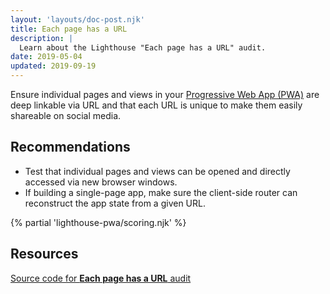 ```yaml
---
layout: 'layouts/doc-post.njk'
title: Each page has a URL
description: |
  Learn about the Lighthouse "Each page has a URL" audit.
date: 2019-05-04
updated: 2019-09-19
---
```


Ensure individual pages and views in your
[Progressive Web App (PWA)](https://web.dev/progressive-web-apps/#make-it-installable)
are deep linkable via URL and that each URL is unique
to make them easily shareable on social media.

## Recommendations

- Test that individual pages and views can be opened and
  directly accessed via new browser windows.
- If building a single-page app,
  make sure the client-side router can reconstruct the app state from a given URL.

{% partial 'lighthouse-pwa/scoring.njk' %}

## Resources

[Source code for **Each page has a URL** audit](https://github.com/GoogleChrome/lighthouse/blob/master/lighthouse-core/audits/manual/pwa-each-page-has-url.js)
